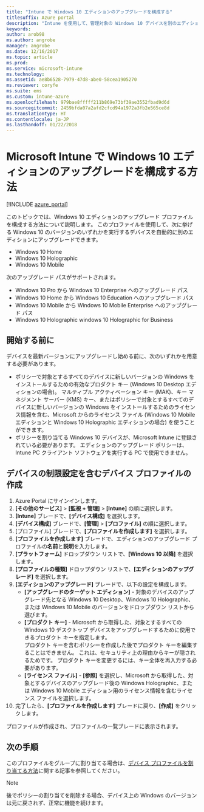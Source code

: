 ```yaml
---
title: "Intune で Windows 10 エディションのアップグレードを構成する"
titlesuffix: Azure portal
description: "Intune を使用して、管理対象の Windows 10 デバイスを別のエディションにアップグレードする方法について説明します。\""
keywords: 
author: arob98
ms.author: angrobe
manager: angrobe
ms.date: 12/16/2017
ms.topic: article
ms.prod: 
ms.service: microsoft-intune
ms.technology: 
ms.assetid: ae8b6528-7979-47d8-abe0-58cea1905270
ms.reviewer: coryfe
ms.suite: ems
ms.custom: intune-azure
ms.openlocfilehash: 979bae8fffff211b869e73bf39ae3552fbad9d6d
ms.sourcegitcommit: 2459bfda07a2afd2cfcd94a1972a3fb2e565ce8d
ms.translationtype: HT
ms.contentlocale: ja-JP
ms.lasthandoff: 01/22/2018
---
```

# <a name="how-to-configure-windows-10-edition-upgrades-in-microsoft-intune"></a>Microsoft Intune で Windows 10 エディションのアップグレードを構成する方法

[!INCLUDE [azure_portal](./includes/azure_portal.md)]

このトピックでは、Windows 10 エディションのアップグレード プロファイルを構成する方法について説明します。 このプロファイルを使用して、次に挙げる Windows 10 のバージョンのいずれかを実行するデバイスを自動的に別のエディションにアップグレードできます。

- Windows 10 Home
- Windows 10 Holographic
- Windows 10 Mobile


次のアップグレード パスがサポートされます。

- Windows 10 Pro から Windows 10 Enterprise へのアップグレード パス
- Windows 10 Home から Windows 10 Education へのアップグレード パス
- Windows 10 Mobile から Windows 10 Mobile Enterprise へのアップグレード パス
- Windows 10 Holographic windows 10 Holographic for Business


## <a name="before-you-start"></a>開始する前に
デバイスを最新バージョンにアップグレードし始める前に、次のいずれかを用意する必要があります。

- ポリシーで対象とするすべてのデバイスに新しいバージョンの Windows をインストールするための有効なプロダクト キー (Windows 10 Desktop エディションの場合)。 マルティプル アクティベーション キー (MAK)、キー マネジメント サーバー (KMS) キー、またはポリシーで対象とするすべてのデバイスに新しいバージョンの Windows をインストールするためのライセンス情報を含む、Microsoft からのライセンス ファイル (Windows 10 Mobile エディションと Windows 10 Holographic エディションの場合) を使うことができます。
- ポリシーを割り当てる Windows 10 デバイスが、Microsoft Intune に登録されている必要があります。 エディションのアップグレード ポリシーは、Intune PC クライアント ソフトウェアを実行する PC で使用できません。

## <a name="create-a-device-profile-containing-device-restriction-settings"></a>デバイスの制限設定を含むデバイス プロファイルの作成

1. Azure Portal にサインインします。
2. **[その他のサービス]** > **[監視 + 管理]** > **[Intune]** の順に選択します。
3. **[Intune]** ブレードで、**[デバイス構成]** を選択します。
2. **[デバイス構成]** ブレードで、**[管理]** > **[プロファイル]** の順に選択します。
3. [プロファイル] ブレードで、**[プロファイルを作成します]** を選択します。
4. **[プロファイルを作成します]** ブレードで、エディションのアップグレード プロファイルの**名前**と**説明**を入力します。
5. **[プラットフォーム]** ドロップダウン リストで、**[Windows 10 以降]** を選択します。
6. **[プロファイルの種類]** ドロップダウン リストで、**[エディションのアップグレード]** を選択します。
7. **[エディションのアップグレード]** ブレードで、以下の設定を構成します。
    - **[アップグレードのターゲット エディション]** - 対象のデバイスのアップグレード先となる Windows 10 Desktop、Windows 10 Holographic、または Windows 10 Mobile のバージョンをドロップダウン リストから選びます。
    - **[プロダクト キー]** - Microsoft から取得した、対象とするすべての Windows 10 デスクトップ デバイスをアップグレードするために使用できるプロダクト キーを指定します。<br>プロダクト キーを含むポリシーを作成した後でプロダクト キーを編集することはできません。 これは、セキュリティ上の理由からキーが隠されるためです。 プロダクト キーを変更するには、キー全体を再入力する必要があります。
    - **[ライセンス ファイル]** - **[参照]** を選択し、Microsoft から取得した、対象とするデバイスのアップグレード後の Windows Holographic、または Windows 10 Mobile エディション用のライセンス情報を含むライセンス ファイルを選択します。
8. 完了したら、**[プロファイルを作成します]** ブレードに戻り、**[作成]** をクリックします。

プロファイルが作成され、プロファイルの一覧ブレードに表示されます。

## <a name="next-steps"></a>次の手順

このプロファイルをグループに割り当てる場合は、[デバイス プロファイルを割り当てる方法](device-profile-assign.md)に関する記事を参照してください。

>[!NOTE]
>後でポリシーの割り当てを削除する場合、デバイス上の Windows のバージョンは元に戻されず、正常に機能を続けます。

